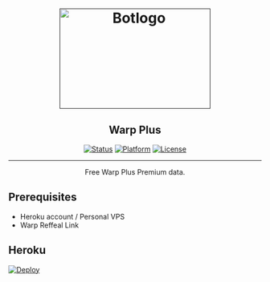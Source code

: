 <h1 align="center">
    <p align="center">
        <a href="" rel="noopener">
            <img width=300px height=200px src="https://blog.cloudflare.com/content/images/2019/04/header-tile-1.1.1.1@2x-1.png" alt="Botlogo">
        </a>
    </p>
</h1>

<h2 align="center">Warp Plus</h2>

<div align="center">

[![Status](https://img.shields.io/badge/status-active-success.svg)](/)
[![Platform](https://img.shields.io/badge/platform-heroku-purple)](/)
[![License](https://img.shields.io/badge/license-GNU-blue.svg)](/LICENSE)

</div>

---

<p align="center">Free Warp Plus Premium data.<br></p>

## Prerequisites

- Heroku account / Personal VPS
- Warp Reffeal Link

## Heroku <a name = "heroku"></a>

[![Deploy](https://www.herokucdn.com/deploy/button.svg)](https://heroku.com/deploy)
